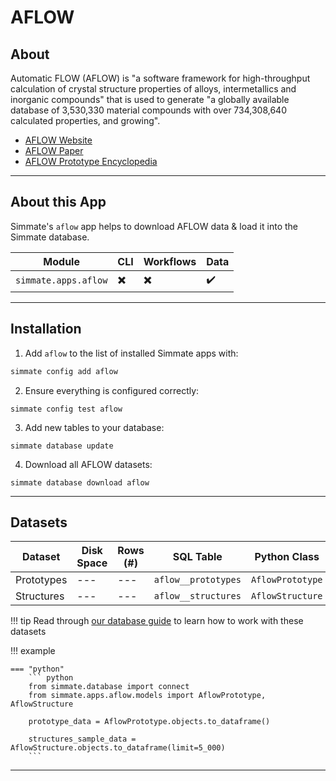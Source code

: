 # AFLOW

## About

Automatic FLOW (AFLOW) is "a software framework for high-throughput calculation of crystal structure properties of alloys, intermetallics and inorganic compounds" that is used to generate "a globally available database of 3,530,330 material compounds with over 734,308,640 calculated properties, and growing".

 - [AFLOW Website](https://aflowlib.duke.edu/search/ui/)
 - [AFLOW Paper](https://doi.org/10.1016/j.commatsci.2012.02.005)
 - [AFLOW Prototype Encyclopedia](https://aflowlib.org/prototype-encyclopedia/)

--------------------------------------------------------------------------------

## About this App

Simmate's `aflow` app helps to download AFLOW data & load it into the Simmate database.

| Module               | CLI                      | Workflows                | Data               |
| -------------------- | ------------------------ | ------------------------ | ------------------ |
| `simmate.apps.aflow` | :heavy_multiplication_x: | :heavy_multiplication_x: | :heavy_check_mark: |

--------------------------------------------------------------------------------

## Installation

1. Add `aflow` to the list of installed Simmate apps with:
``` bash
simmate config add aflow
```

2. Ensure everything is configured correctly:
``` shell
simmate config test aflow
```

3. Add new tables to your database:
``` shell
simmate database update
```

4. Download all AFLOW datasets:
``` shell
simmate database download aflow
```

--------------------------------------------------------------------------------

## Datasets

| Dataset    | Disk Space | Rows (#) | SQL Table           | Python Class     |
| ---------- | ---------- | -------- | ------------------- | ---------------- |
| Prototypes | ---        | ---      | `aflow__prototypes` | `AflowPrototype` |
| Structures | ---        | ---      | `aflow__structures` | `AflowStructure` |

!!! tip
    Read through [our database guide](/full_guides/database/basic_use.md) to learn how to work with these datasets

!!! example

    === "python"
        ``` python
        from simmate.database import connect
        from simmate.apps.aflow.models import AflowPrototype, AflowStructure

        prototype_data = AflowPrototype.objects.to_dataframe()

        structures_sample_data = AflowStructure.objects.to_dataframe(limit=5_000)
        ```

--------------------------------------------------------------------------------
